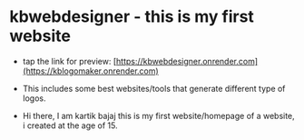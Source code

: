 # kbwebdesigner - this is my first website
- tap the link for preview: [https://kbwebdesigner.onrender.com](https://kblogomaker.onrender.com)
- This includes some best websites/tools that generate different type of logos.

- Hi there, I am kartik bajaj this is my first website/homepage of a website, i created at the age of 15.


